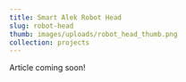 ```yaml
---
title: Smart Alek Robot Head
slug: robot-head
thumb: images/uploads/robot_head_thumb.png
collection: projects
---
```

Article coming soon!